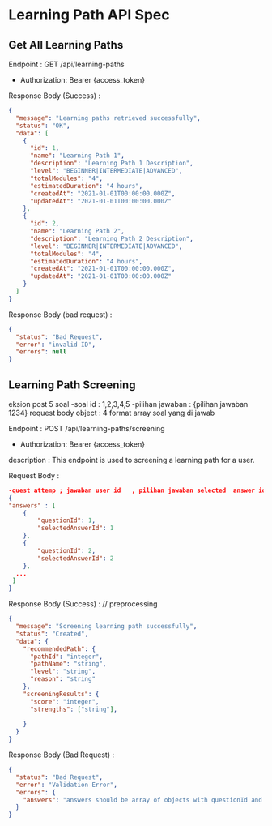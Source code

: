 # Learning Path API Spec

## Get All Learning Paths

Endpoint : GET /api/learning-paths

- Authorization: Bearer {access_token}

Response Body (Success) :

```json
{
  "message": "Learning paths retrieved successfully",
  "status": "OK",
  "data": [
    {
      "id": 1,
      "name": "Learning Path 1",
      "description": "Learning Path 1 Description",
      "level": "BEGINNER|INTERMEDIATE|ADVANCED",
      "totalModules": "4",
      "estimatedDuration": "4 hours",
      "createdAt": "2021-01-01T00:00:00.000Z",
      "updatedAt": "2021-01-01T00:00:00.000Z"
    },
    {
      "id": 2,
      "name": "Learning Path 2",
      "description": "Learning Path 2 Description",
      "level": "BEGINNER|INTERMEDIATE|ADVANCED",
      "totalModules": "4",
      "estimatedDuration": "4 hours",
      "createdAt": "2021-01-01T00:00:00.000Z",
      "updatedAt": "2021-01-01T00:00:00.000Z"
    }
  ]
}
```

Response Body (bad request) :

```json
{
  "status": "Bad Request",
  "error": "invalid ID",
  "errors": null
}
```

## Learning Path Screening
eksion post 5 soal 
-soal id : 1,2,3,4,5
-pilihan jawaban : {pilihan jawaban 1234} request body object : 4
format array 
soal yang di jawab 

Endpoint : POST /api/learning-paths/screening

- Authorization: Bearer {access_token}

description : This endpoint is used to screening a learning path for a user.

Request Body :

```json
-quest attemp ; jawaban user id   , pilihan jawaban selected  answer id  , quiz id 
{
"answers" : [
    {
        "questionId": 1,
        "selectedAnswerId": 1
    },
    {
        "questionId": 2,
        "selectedAnswerId": 2
    },
  ...
 ]
}
```

Response Body (Success) :
// preprocessing

```json
{
  "message": "Screening learning path successfully",
  "status": "Created",
  "data": {
    "recommendedPath": {
      "pathId": "integer",
      "pathName": "string",
      "level": "string",
      "reason": "string"
    },
    "screeningResults": {
      "score": "integer",
      "strengths": ["string"],
     
    }
  } 
}
```

Response Body (Bad Request) :

```json
{
  "status": "Bad Request",
  "error": "Validation Error",
  "errors": {
    "answers": "answers should be array of objects with questionId and selectedAnswerId"
  }
}
```
